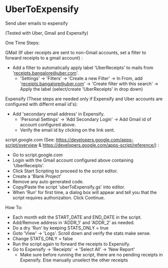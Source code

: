 # UberToExpensify
Send uber emails to expensify

(Tested with Uber, Gmail and Expensify)

One Time Steps:

GMail (If uber receipts are sent to non-Gmail accounts, set a filter to forward receipts to a gmail account) :
- Add a filter to automatically apply label 'UberReceipts' to mails from 'receipts.bangalore@uber.com'.
  * 'Settings' -> 'Filters' -> 'Create a new Filter' -> In From, add 'receipts.bangalore@uber.com' -> 'Create filter with this search' -> Apply the label (select/create 'UberReceipts' in drop down)

Expensify (These steps are needed only if Expensify and Uber accounts are configured with differnt email id's):
- Add 'secondary email address' in Expensify.
  * 'Personal Settings' -> 'Add Secondary Login' -> Add Gmail id of account configured above.
  * Verify the email id by clicking on the link sent.

script.google.com (See: https://developers.google.com/apps-script/overview & https://developers.google.com/apps-script/reference/) :
- Go to script.google.com
- Login with the Gmail account configured above containing 'UberReceipts'.
- Click Start Scripting to proceed to the script editor.
- Create a 'Blank Project'
- Remove any auto generated code.
- Copy/Paste the script 'uberToExpensify.gs' into editor.
- When 'Run' for first time, a dialog box will appear and tell you that the script requires authorization. Click Continue. 

How To:
- Each month edit the START_DATE and END_DATE in the script.
- Add/Remove address in 'ADDR_1' and 'ADDR_2' as needed.
- Do a dry 'Run' by keeping STATS_ONLY = true
- Goto 'View' -> 'Logs'. Scroll down and verify the stats make sense.
- Change STATS_ONLY = false
- Run the script again to forward the receipts to Expensify.
- Go to Expensify -> 'Receipts' -> 'Select All' -> 'New Report'
  * Make sure before running the script, there are no pending receipts in Expensify. Else manually unselect the other receipts 

